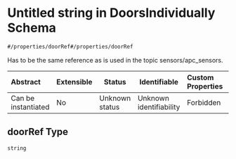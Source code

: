 # Untitled string in DoorsIndividually Schema

```txt
#/properties/doorRef#/properties/doorRef
```

Has to be the same reference as is used in the topic sensors/apc_sensors.


| Abstract            | Extensible | Status         | Identifiable            | Custom Properties | Additional Properties | Access Restrictions | Defined In                                                                                                      |
| :------------------ | ---------- | -------------- | ----------------------- | :---------------- | --------------------- | ------------------- | --------------------------------------------------------------------------------------------------------------- |
| Can be instantiated | No         | Unknown status | Unknown identifiability | Forbidden         | Allowed               | none                | [doors-individually.json\*](../../schema/proprietary-extensions/doors-individually.json "open original schema") |

## doorRef Type

`string`
